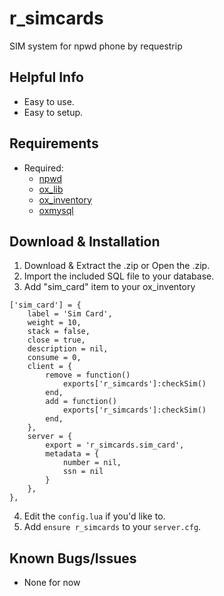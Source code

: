 # r_simcards
SIM system for npwd phone by requestrip

## Helpful Info
* Easy to use.
* Easy to setup.

## Requirements
* Required:
    * [npwd](https://github.com/project-error/npwd)
    * [ox_lib](https://github.com/overextended/ox_lib)
    * [ox_inventory](https://github.com/overextended/ox_inventory)
    * [oxmysql](https://github.com/overextended/oxmysql)

## Download & Installation
1. Download & Extract the .zip or Open the .zip.
2. Import the included SQL file to your database.
3. Add "sim_card" item to your ox_inventory
```
['sim_card'] = {
	label = 'Sim Card',
	weight = 10,
	stack = false,
	close = true,
	description = nil,
	consume = 0,
	client = {
		remove = function()
			exports['r_simcards']:checkSim()
		end,
		add = function()
			exports['r_simcards']:checkSim()
		end,
	},
	server = {
		export = 'r_simcards.sim_card',
		metadata = {
            number = nil,
			ssn = nil
        }
	},
},
```
4. Edit the `config.lua` if you'd like to.
5. Add `ensure r_simcards` to your `server.cfg`.

## Known Bugs/Issues
* None for now
